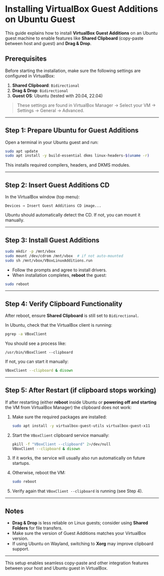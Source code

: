 # Installing VirtualBox Guest Additions on Ubuntu Guest

This guide explains how to install **VirtualBox Guest Additions** on an Ubuntu guest machine to enable features like **Shared Clipboard** (copy-paste between host and guest) and **Drag & Drop**.

## Prerequisites

Before starting the installation, make sure the following settings are configured in VirtualBox:

1. **Shared Clipboard**: `Bidirectional`
2. **Drag & Drop**: `Bidirectional`
3. **Guest OS**: Ubuntu (tested with 20.04, 22.04)

> These settings are found in VirtualBox Manager → Select your VM → Settings → General → Advanced.

---

## Step 1: Prepare Ubuntu for Guest Additions

Open a terminal in your Ubuntu guest and run:

```bash
sudo apt update
sudo apt install -y build-essential dkms linux-headers-$(uname -r)
```

This installs required compilers, headers, and DKMS modules.

---

## Step 2: Insert Guest Additions CD

In the VirtualBox window (top menu):

```
Devices → Insert Guest Additions CD image...
```

Ubuntu should automatically detect the CD. If not, you can mount it manually.

---

## Step 3: Install Guest Additions

```bash
sudo mkdir -p /mnt/vbox
sudo mount /dev/cdrom /mnt/vbox  # if not auto-mounted
sudo sh /mnt/vbox/VBoxLinuxAdditions.run
```

- Follow the prompts and agree to install drivers.
- When installation completes, **reboot** the guest:

```bash
sudo reboot
```

---

## Step 4: Verify Clipboard Functionality

After reboot, ensure **Shared Clipboard** is still set to `Bidirectional`.

In Ubuntu, check that the VirtualBox client is running:

```bash
pgrep -a VBoxClient
```

You should see a process like:

```
/usr/bin/VBoxClient --clipboard
```

If not, you can start it manually:

```bash
VBoxClient --clipboard & disown
```

---

## Step 5: After Restart (if clipboard stops working)

If after restarting (either **reboot** inside Ubuntu or **powering off and starting** the VM from VirtualBox Manager) the clipboard does not work:

1. Make sure the required packages are installed:

   ```bash
   sudo apt install -y virtualbox-guest-utils virtualbox-guest-x11
   ```

2. Start the `VBoxClient` clipboard service manually:

   ```bash
   pkill -f "VBoxClient --clipboard" 2>/dev/null
   VBoxClient --clipboard & disown
   ```

3. If it works, the service will usually also run automatically on future startups.

4. Otherwise, reboot the VM:

   ```bash
   sudo reboot
   ```

5. Verify again that `VBoxClient --clipboard` is running (see Step 4).

---

## Notes

- **Drag & Drop** is less reliable on Linux guests; consider using **Shared Folders** for file transfers.
- Make sure the version of Guest Additions matches your VirtualBox version.
- If using Ubuntu on Wayland, switching to **Xorg** may improve clipboard support.

---

This setup enables seamless copy-paste and other integration features between your host and Ubuntu guest in VirtualBox.

